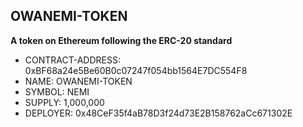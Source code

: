 ## OWANEMI-TOKEN

**A token on Ethereum following the ERC-20 standard**

- CONTRACT-ADDRESS: 0xBF68a24e5Be60B0c07247f054bb1564E7DC554F8
- NAME: OWANEMI-TOKEN
- SYMBOL: NEMI
- SUPPLY: 1,000,000
- DEPLOYER: 0x48CeF35f4aB78D3f24d73E2B158762aCc671302E